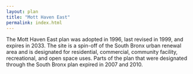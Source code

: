 ```yaml
---
layout: plan
title: "Mott Haven East"
permalink: index.html
---
```


The Mott Haven East plan was adopted in 1996, last revised in 1999, and expires in 2033. The site is a spin-off of the South Bronx urban renewal area and is designated for residential, commercial, community facility, recreational, and open space uses. Parts of the plan that were designated through the South Bronx plan expired in 2007 and 2010.